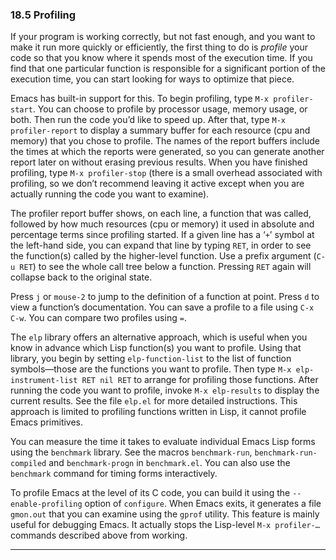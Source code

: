 

### 18.5 Profiling

If your program is working correctly, but not fast enough, and you want to make it run more quickly or efficiently, the first thing to do is *profile* your code so that you know where it spends most of the execution time. If you find that one particular function is responsible for a significant portion of the execution time, you can start looking for ways to optimize that piece.

Emacs has built-in support for this. To begin profiling, type `M-x profiler-start`. You can choose to profile by processor usage, memory usage, or both. Then run the code you’d like to speed up. After that, type `M-x profiler-report` to display a summary buffer for each resource (cpu and memory) that you chose to profile. The names of the report buffers include the times at which the reports were generated, so you can generate another report later on without erasing previous results. When you have finished profiling, type `M-x profiler-stop` (there is a small overhead associated with profiling, so we don’t recommend leaving it active except when you are actually running the code you want to examine).

The profiler report buffer shows, on each line, a function that was called, followed by how much resources (cpu or memory) it used in absolute and percentage terms since profiling started. If a given line has a ‘`+`’ symbol at the left-hand side, you can expand that line by typing `RET`, in order to see the function(s) called by the higher-level function. Use a prefix argument (`C-u RET`) to see the whole call tree below a function. Pressing `RET` again will collapse back to the original state.

Press `j` or `mouse-2` to jump to the definition of a function at point. Press `d` to view a function’s documentation. You can save a profile to a file using `C-x C-w`. You can compare two profiles using `=`.

The `elp` library offers an alternative approach, which is useful when you know in advance which Lisp function(s) you want to profile. Using that library, you begin by setting `elp-function-list` to the list of function symbols—those are the functions you want to profile. Then type `M-x elp-instrument-list RET nil RET` to arrange for profiling those functions. After running the code you want to profile, invoke `M-x elp-results` to display the current results. See the file `elp.el` for more detailed instructions. This approach is limited to profiling functions written in Lisp, it cannot profile Emacs primitives.

You can measure the time it takes to evaluate individual Emacs Lisp forms using the `benchmark` library. See the macros `benchmark-run`, `benchmark-run-compiled` and `benchmark-progn` in `benchmark.el`. You can also use the `benchmark` command for timing forms interactively.

To profile Emacs at the level of its C code, you can build it using the `--enable-profiling` option of `configure`. When Emacs exits, it generates a file `gmon.out` that you can examine using the `gprof` utility. This feature is mainly useful for debugging Emacs. It actually stops the Lisp-level `M-x profiler-…` commands described above from working.

***
